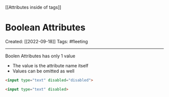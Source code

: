 [[Attributes inside of tags]]

# Boolean Attributes
Created:  [[2022-09-18]]
Tags: #fleeting 

---
Boolen Attributes has only 1 value 
- The value is the attribute name itself
- Values can be omitted as well


```HTML
<input type="text" disabled="disabled">
```

```HTML
<input type="text" disabled>
```












